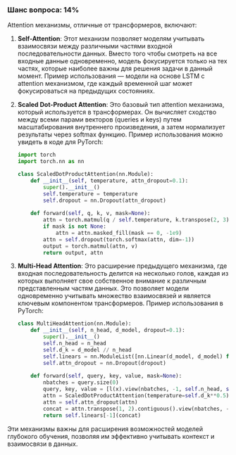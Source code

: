 ### Шанс вопроса: 14%

Attention механизмы, отличные от трансформеров, включают:

1. **Self-Attention**: Этот механизм позволяет моделям учитывать взаимосвязи между различными частями входной последовательности данных. Вместо того чтобы смотреть на все входные данные одновременно, модель фокусируется только на тех частях, которые наиболее важны для решения задачи в данный момент. Пример использования — модели на основе LSTM с attention механизмом, где каждый временной шаг может фокусироваться на предыдущих состояниях.

2. **Scaled Dot-Product Attention**: Это базовый тип attention механизма, который используется в трансформерах. Он вычисляет сходство между всеми парами векторов (queries и keys) путем масштабирования внутреннего произведения, а затем нормализует результаты через softmax функцию. Пример использования можно увидеть в коде для PyTorch:
    ```python
    import torch
    import torch.nn as nn

    class ScaledDotProductAttention(nn.Module):
        def __init__(self, temperature, attn_dropout=0.1):
            super().__init__()
            self.temperature = temperature
            self.dropout = nn.Dropout(attn_dropout)
        
        def forward(self, q, k, v, mask=None):
            attn = torch.matmul(q / self.temperature, k.transpose(2, 3))
            if mask is not None:
                attn = attn.masked_fill(mask == 0, -1e9)
            attn = self.dropout(torch.softmax(attn, dim=-1))
            output = torch.matmul(attn, v)
            return output, attn
    ```

3. **Multi-Head Attention**: Это расширение предыдущего механизма, где входная последовательность делится на несколько голов, каждая из которых выполняет свое собственное внимание к различным представленным частям данных. Это позволяет модели одновременно учитывать множество взаимосвязей и является ключевым компонентом трансформеров. Пример использования в PyTorch:
    ```python
    class MultiHeadAttention(nn.Module):
        def __init__(self, n_head, d_model, dropout=0.1):
            super().__init__()
            self.n_head = n_head
            self.d_k = d_model // n_head
            self.linears = nn.ModuleList([nn.Linear(d_model, d_model) for _ in range(3)])
            self.attn_dropout = nn.Dropout(dropout)
        
        def forward(self, query, key, value, mask=None):
            nbatches = query.size(0)
            query, key, value = [l(x).view(nbatches, -1, self.n_head, self.d_k).transpose(1, 2) for l, x in zip(self.linears, (query, key, value))]
            attn = ScaledDotProductAttention(temperature=self.d_k**0.5)(query, key, value, mask=mask)
            attn = self.attn_dropout(attn)
            concat = attn.transpose(1, 2).contiguous().view(nbatches, -1, self.n_head * self.d_k)
            return self.linears[-1](concat)
    ```

Эти механизмы важны для расширения возможностей моделей глубокого обучения, позволяя им эффективно учитывать контекст и взаимосвязи в данных.